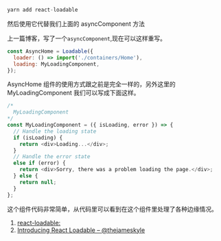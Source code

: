 ```javascript
yarn add react-loadable
```

然后使用它代替我们上面的 asyncComponent 方法

上一篇博客，写了一个`asyncComponent`,现在可以这样重写。

```javascript
const AsyncHome = Loadable({
  loader: () => import('./containers/Home'),
  loading: MyLoadingComponent,
});
```

AsyncHome 组件的使用方式跟之前是完全一样的，另外这里的 MyLoadingComponent 我们可以写成下面这样。

```javascript
/* 
  MyLoadingComponent
*/
const MyLoadingComponent = ({ isLoading, error }) => {
  // Handle the loading state
  if (isLoading) {
    return <div>Loading...</div>;
  }
  // Handle the error state
  else if (error) {
    return <div>Sorry, there was a problem loading the page.</div>;
  } else {
    return null;
  }
};
```

这个组件代码非常简单，从代码里可以看到在这个组件里处理了各种边缘情况。

<!-- A higher order component for loading components with promises. -->

1. [react-loadable: ](https://github.com/jamiebuilds/react-loadable)
2. [Introducing React Loadable – @thejameskyle](https://jamie.build/react-loadable.html)
